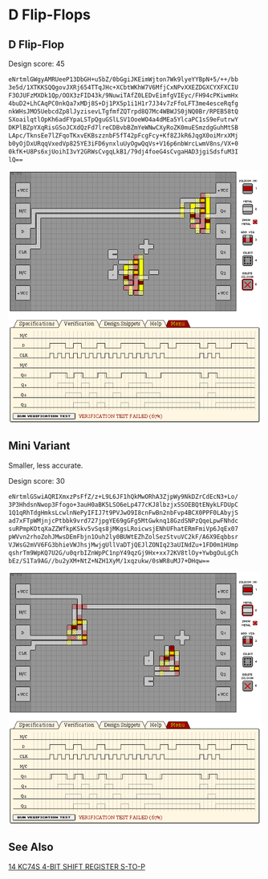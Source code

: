 # D Flip-Flops

## D Flip-Flop

Design score: 45

```
eNrtmlGWgyAMRUeeP13DbGH+u5bZ/0bGgiJKEimWjton7Wk9lyeYYBpN+5/++/bb
3e5d/1XTKKSQQgovJXRj654TTqJHc+XCbtWKhW7V6MfjCxNPvXXEZDGXCYXFXCIU
F3OJUFzMXDk1Qp/OOX3zFID43k/9NuwiTAfZ0LEDvEimfgVIEyc/FH94cPKiwmHx
4buD2+LhCAqPC0nkQa7xMDj8S+Dj1PX5p1i1H1r7J34v7zFfoLFT3me4esceRqfg
nkWHsJMO5UebcdZp8lJyzisevLTgfmfZQTrpd8Q7Mc4WBWJS0jNQ0Br/RPEB58tQ
SXoailqtlOpKh6adFYpaLSTpQguGSlLSV1OoeWO4a4dMEa5YlcaPC1sS9eFutrwY
DKPlBZpYXqRisGSoJCXdQzFd7lreCDBvbBZmYeWNwCXyRoZK0muESmzdgGuhMtSB
LApc/TknsEe7lZFqoTKxvEKBszznbF5fT42pFcgFcy+Kf8ZJkR6JqgX0oiMrxXMj
b0yOjDxURqqVxedVp825YE3iFD6ynxluUyOgwQqVs+V16p6nbWrcLwmV8ns/VX+0
0kfK+U8Ps6xjUoihI3vY2GRWsCvgqLkB1/79dj4foeG4sCvgaHAD3jgiSdsfuM3I
lQ==
```

![D LATCH MINI](./assets/d-flipflop.png)

## Mini Variant

Smaller, less accurate.

Design score: 30

```
eNrtmlGSwiAQRIXmxzPsFfZ/z+L9L6JF1hQkMwORhA3ZjpWy9NkDZrCdEcN3+Lo/
3P3HhdsnNwop3Ffogo+3auH0aBK5LSO6eLp477cKJ8lbzjxSSOEBQtENykLFDUpC
1Q1qRhTdgHmksLcwlnNePyIFIJ7t9PVJwO9I8cnFwBn2nbFvp4BCX0PPF0LAbyjS
ad7xFTpWMjnjcPtbbk9vrd727jpgYE69gGFg5MtGwknq18GzdSNPzQqeLpwFNhdc
suRPmpKOtqXaZZWfkpKSkv5vSqs8jMKgsLRoicwsjENhUFhatERmFmiVp6JqEx07
pWVvn2rhoZohJMwsDEmFbjn1Ouh2ly0BUWtEZhZolSezStvuVC2kF/A6X9Eqbbsr
VJWsG2mVV6FG3bhieVWJhsjMwjgUllVaDTjQEJlZONIq23aUINdZu+1FD0m1HUmp
qshrTm9WpKQ7U2G/u0qrbIZnWpPC1npY49qzGj9Hx+xx72KV8tlOy+YwbgOuLgCh
bEz/S1Ta9AG//bu2yXM+NtZ+NZH1XyM/1xqzukw/0sWR8uMJ7+DHqw==
```

![D LATCH](./assets/d-flipflop-mini.png)


## See Also

[14 KC74S 4-BIT SHIFT REGISTER S-TO-P](/levels/14%20KC74S%204-BIT%20SHIFT%20REGISTER%20S-TO-P.md)